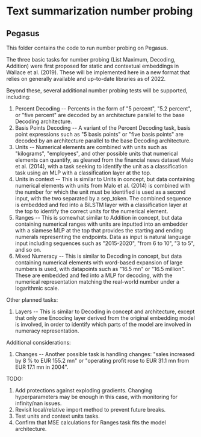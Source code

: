# Text summarization number probing
## Pegasus

This folder contains the code to run number probing on Pegasus.

The three basic tasks for number probing (List Maximum, Decoding, Addition) were first proposed for static and contextual embeddings in Wallace et al. (2019). These will be implemented here in a new format that relies on generally available and up-to-date libraries as of 2022.

Beyond these, several additional number probing tests will be supported, including:
1. Percent Decoding -- Percents in the form of "5 percent", "5.2 percent", or "five percent" are decoded by an architecture parallel to the base Decoding architecture.
2. Basis Points Decoding -- A variant of the Percent Decoding task, basis point expressions such as "5 basis points" or "five basis points" are decoded by an architecture parallel to the base Decoding architecture.
3. Units -- Numerical elements are combined with units such as "kilograms", "employees", and other possible units that numerical elements can quantify, as gleaned from the financial news dataset Malo et al. (2014), with a task seeking to identify the unit as a classification task using an MLP with a classification layer at the top.
4. Units in context -- This is similar to Units in concept, but data containing numerical elements with units from Malo et al. (2014) is combined with the number for which the unit must be identified is used as a second input, with the two separated by a sep_token. The combined sequence is embedded and fed into a BiLSTM layer with a classification layer at the top to identify the correct units for the numerical element.
5. Ranges -- This is somewhat similar to Addition in concept, but data containing numerical ranges with units are inputted into an embedder with a siamese MLP at the top that provides the starting and ending numerals representing the endpoints. Data as input is natural language input including sequences such as "2015-2020", "from 6 to 10", "3 to 5", and so on.
6. Mixed Numeracy -- This is similar to Decoding in concept, but data containing numerical elements with word-based expansion of large numbers is used, with datapoints such as "16.5 mn" or "16.5 million". These are embedded and fed into a MLP for decoding, with the numerical representation matching the real-world number under a logarithmic scale.

Other planned tasks:
1. Layers -- This is similar to Decoding in concept and architecture, except that only one Encoding layer derived from the original embedding model is involved, in order to identify which parts of the model are involved in numeracy representation.

Additional considerations:
1. Changes -- Another possible task is handling changes: "sales increased by 8 % to EUR 155.2 mn" or "operating profit rose to EUR 31.1 mn from EUR 17.1 mn in 2004".

TODO:
1. Add protections against exploding gradients. Changing hyperparameters may be enough in this case, with monitoring for infinity/nan issues.
2. Revisit local/relative import method to prevent future breaks.
3. Test units and context units tasks.
4. Confirm that MSE calculations for Ranges task fits the model architecture.
